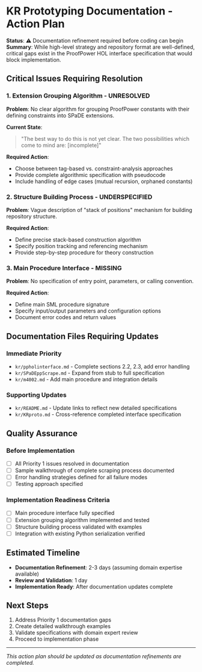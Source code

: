# KR Prototyping Documentation - Action Plan

**Status**: ⚠️ Documentation refinement required before coding can begin  
**Summary**: While high-level strategy and repository format are well-defined, critical gaps exist in the ProofPower HOL interface specification that would block implementation.

## Critical Issues Requiring Resolution

### 1. Extension Grouping Algorithm - UNRESOLVED
**Problem**: No clear algorithm for grouping ProofPower constants with their defining constraints into SPaDE extensions.

**Current State**: 
> "The best way to do this is not yet clear. The two possibilities which come to mind are: [incomplete]"

**Required Action**: 
- Choose between tag-based vs. constraint-analysis approaches
- Provide complete algorithmic specification with pseudocode
- Include handling of edge cases (mutual recursion, orphaned constants)

### 2. Structure Building Process - UNDERSPECIFIED  
**Problem**: Vague description of "stack of positions" mechanism for building repository structure.

**Required Action**:
- Define precise stack-based construction algorithm
- Specify position tracking and referencing mechanism  
- Provide step-by-step procedure for theory construction

### 3. Main Procedure Interface - MISSING
**Problem**: No specification of entry point, parameters, or calling convention.

**Required Action**:
- Define main SML procedure signature
- Specify input/output parameters and configuration options
- Document error codes and return values

## Documentation Files Requiring Updates

### Immediate Priority
- `kr/ppholinterface.md` - Complete sections 2.2, 2.3, add error handling
- `kr/SPaDEppScrape.md` - Expand from stub to full specification  
- `kr/m4002.md` - Add main procedure and integration details

### Supporting Updates
- `kr/README.md` - Update links to reflect new detailed specifications
- `kr/KRproto.md` - Cross-reference completed interface specification

## Quality Assurance

### Before Implementation
- [ ] All Priority 1 issues resolved in documentation
- [ ] Sample walkthrough of complete scraping process documented
- [ ] Error handling strategies defined for all failure modes
- [ ] Testing approach specified

### Implementation Readiness Criteria
- [ ] Main procedure interface fully specified
- [ ] Extension grouping algorithm implemented and tested
- [ ] Structure building process validated with examples
- [ ] Integration with existing Python serialization verified

## Estimated Timeline
- **Documentation Refinement**: 2-3 days (assuming domain expertise available)
- **Review and Validation**: 1 day  
- **Implementation Ready**: After documentation updates complete

## Next Steps
1. Address Priority 1 documentation gaps
2. Create detailed walkthrough examples  
3. Validate specifications with domain expert review
4. Proceed to implementation phase

---
*This action plan should be updated as documentation refinements are completed.*